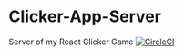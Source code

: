 # Clicker-App-Server
Server of my React Clicker Game
[![CircleCI](https://circleci.com/gh/SLO42/Clicker-App-Server/tree/server.svg?style=svg)](https://circleci.com/gh/SLO42/Clicker-App-Server/tree/server)
